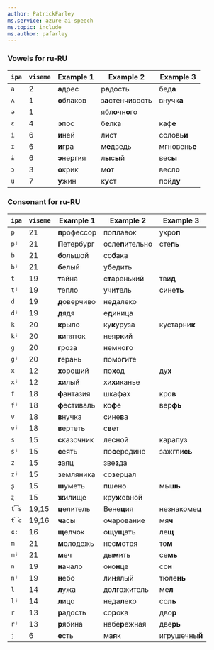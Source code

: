 ```yaml
---
author: PatrickFarley
ms.service: azure-ai-speech
ms.topic: include
ms.author: pafarley
---
```


### Vowels for ru-RU

| `ipa` | `viseme` | Example 1     | Example 2         | Example 3      |
|-------|----------|---------------|-------------------|----------------|
| `a`   | 2        | **а**дрес     | р**а**дость       | бед**а**       |
| `ʌ`   | 1        | **о**блаков   | з**а**стенчивость | внучк**а**     |
| `ə`   | 1        |               | ябл**о**чн**о**го |                |
| `ɛ`   | 4        | **э**пос      | б**е**лка         | каф**е**       |
| `i`   | 6        | **и**ней      | л**и**ст          | соловь**и**    |
| `ɪ`   | 6        | **и**гра      | м**е**дведь       | мгновень**е**  |
| `ɨ`   | 6        | **э**нергия   | л**ы**с**ы**й     | вес**ы**       |
| `ɔ`   | 3        | **о**крик     | м**о**т           | весл**о**      |
| `u`   | 7        | **у**жин      | к**у**ст          | пойд**у**      |

### Consonant for ru-RU

| `ipa` | `viseme` | Example 1     | Example 2         | Example 3      |
|-------|----------|---------------|-------------------|----------------|
| `p`   | 21       | **п**рофессор | по**п**лавок      | укро**п**      |
| `pʲ`  | 21       | **П**етербург | осле**п**ительно  | сте**пь**      |
| `b`   | 21       | **б**ольшой   | со**б**ака        |                |
| `bʲ`  | 21       | **б**елый     | у**б**едить       |                |
| `t`   | 19       | **т**айна     | с**т**аренький    | тви**д**       |
| `tʲ`  | 19       | **т**епло     | учи**т**ель       | сине**ть**     |
| `d`   | 19       | **д**оверчиво | не**д**алеко      |                |
| `dʲ`  | 19       | **д**ядя      | е**д**иница       |                |
| `k`   | 20       | **к**рыло     | ку**к**уруза      | кустарни**к**  |
| `kʲ`  | 20       | **к**ипяток   | неяр**к**ий       |                |
| `g`   | 20       | **г**роза     | немно**г**о       |                |
| `gʲ`  | 20       | **г**ерань    | помо**г**ите      |                |
| `x`   | 12       | **х**ороший   | по**х**од         | ду**х**        |
| `xʲ`  | 12       | **х**илый     | хи**х**иканье     |                |
| `f`   | 18       | **ф**антазия  | шка**ф**ах        | кро**в**       |
| `fʲ`  | 18       | **ф**естиваль | ко**ф**е          | вер**фь**      |
| `v`   | 18       | **в**нучка    | сине**в**а        |                |
| `vʲ`  | 18       | **в**ертеть   | с**в**ет          |                |
| `s`   | 15       | **с**казочник | ле**с**ной        | карапу**з**    |
| `sʲ`  | 15       | **с**еять     | по**с**ередине    | зажгли**сь**   |
| `z`   | 15       | **з**аяц      | зве**з**да        |                |
| `zʲ`  | 15       | **з**емляника | со**з**ерцал      |                |
| `ʂ`   | 15       | **ш**уметь    | п**ш**ено         | мы**шь**       |
| `ʐ`   | 15       | **ж**илище    | кру**ж**евной     |                |
| `t͡s` | 19,15    | **ц**елитель  | Вене**ц**ия       | незнакоме**ц** |
| `t͡ɕ` | 19,16    | **ч**асы      | о**ч**арование    | мя**ч**        |
| `ɕː`  | 16       | **щ**елчок    | о**щ**у**щ**ать   | ле**щ**        |
| `m`   | 21       | **м**олодежь  | нес**м**отря      | то**м**        |
| `mʲ`  | 21       | **м**еч       | ды**м**ить        | се**мь**       |
| `n`   | 19       | **н**ачало    | око**н**це        | со**н**        |
| `nʲ`  | 19       | **н**ебо      | ли**н**ялый       | тюле**нь**     |
| `l`   | 14       | **л**ужа      | до**л**гожитель   | ме**л**        |
| `lʲ`  | 14       | **л**ицо      | неда**л**еко      | со**ль**       |
| `r`   | 13       | **р**адость   | со**р**ока        | дво**р**       |
| `rʲ`  | 13       | **р**ябина    | набе**р**ежная    | две**рь**      |
| `j`   | 6        | **е**сть      | ма**я**к          | игрушечны**й** |
